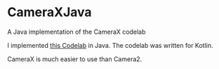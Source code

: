 # CameraXJava
A Java implementation of the CameraX codelab

I implemented [this Codelab](https://codelabs.developers.google.com/codelabs/camerax-getting-started) in Java. The codelab was written for Kotlin.

CameraX is much easier to use than Camera2.
